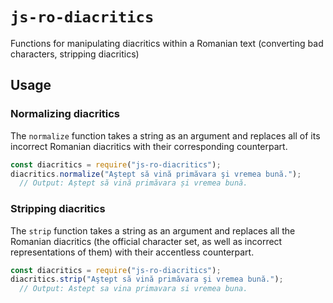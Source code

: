# `js-ro-diacritics`

Functions for manipulating diacritics within a Romanian text (converting bad characters, stripping diacritics)

## Usage

### Normalizing diacritics
The `normalize` function takes a string as an argument and replaces all of its incorrect Romanian diacritics with their corresponding counterpart.

```javascript
const diacritics = require("js-ro-diacritics");
diacritics.normalize("Aştept să vină primăvara şi vremea bună.");
  // Output: Aștept să vină primăvara și vremea bună.
```

### Stripping diacritics
The `strip` function takes a string as an argument and replaces all the Romanian diacritics (the official character set, as well as incorrect representations of them) with their accentless counterpart.

```javascript
const diacritics = require("js-ro-diacritics");
diacritics.strip("Aştept să vină primăvara şi vremea bună.");
  // Output: Astept sa vina primavara si vremea buna.
```